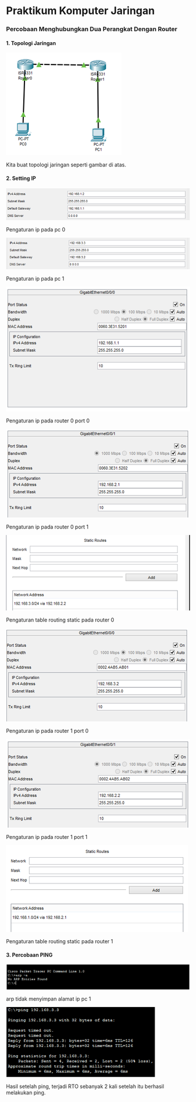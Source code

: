 # Praktikum Komputer Jaringan

### Percobaan Menghubungkan Dua Perangkat Dengan Router

#### 1. Topologi Jaringan

![Gambar 1](../assets/minggu-4/pkj-prak4-1.PNG)

Kita buat topologi jaringan seperti gambar di atas.

#### 2. Setting IP

![Gambar 2](../assets/minggu-4/pkj-prak4-2.PNG)

Pengaturan ip pada pc 0

![Gambar 3](../assets/minggu-4/pkj-prak4-3.PNG)

Pengaturan ip pada pc 1

![Gambar 4](../assets/minggu-4/pkj-prak4-4.PNG)

Pengaturan ip pada router 0 port 0

![Gambar 5](../assets/minggu-4/pkj-prak4-5.PNG)

Pengaturan ip pada router 0 port 1

![Gambar 6](../assets/minggu-4/pkj-prak4-6.PNG)

Pengaturan table routing static pada router 0

![Gambar 7](../assets/minggu-4/pkj-prak4-7.PNG)

Pengaturan ip pada router 1 port 0

![Gambar 8](../assets/minggu-4/pkj-prak4-8.PNG)

Pengaturan ip pada router 1 port 1

![Gambar 9](../assets/minggu-4/pkj-prak4-9.PNG)

Pengaturan table routing static pada router 1

#### 3. Percobaan PING

![Gambar 10](../assets/minggu-4/pkj-prak4-10.PNG)

arp tidak menyimpan alamat ip pc 1

![Gambar 11](../assets/minggu-4/pkj-prak4-11.PNG)

Hasil setelah ping, terjadi RTO sebanyak 2 kali setelah itu berhasil melakukan ping.
